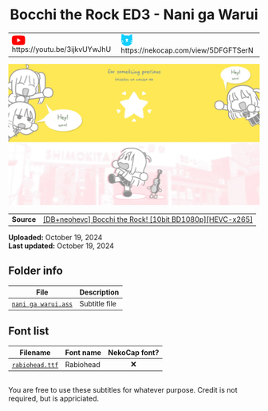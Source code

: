 
<h1 align='center'>Bocchi the Rock ED3 - Nani ga Warui</h1>

<table align='center'>
    <tr>
        <td> <img src='../.img/youtube.svg' alt='YouTube' width=27 align='center'> &nbsp https://youtu.be/3ijkvUYwJhU </td>
        <td> <img src='../.img/nekocap.svg' alt='NekoCap' width=23 align='center'> &nbsp https://nekocap.com/view/5DFGFTSerN </td>
    </tr>
</table>

[![](./preview.webp)](https://www.youtube.com/watch?v=3ijkvUYwJhU&nekocap=5DFGFTSerN)

<table align='center'>
    <tr>
        <!-- Source -->
        <td><b>Source</b></td>
        <!--  [[DB+neohevc] Bocchi the Rock! [10bit BD1080p][HEVC-x265]](https://nyaa.si/view/1678808) -->
        <td><a href="https://nyaa.si/view/1678808">[DB+neohevc] Bocchi the Rock! [10bit BD1080p][HEVC-x265]</a></td>
    </tr>
</table>

**Uploaded:** October 19, 2024  
**Last updated:** October 19, 2024

<!-- Description goes here -->

## Folder info

| File | Description |
| ---- | ----------- |
[`nani ga warui.ass`](nani%20ga%20warui.ass) | Subtitle file |

## Font list

| Filename | Font name | NekoCap font? |
| ---- | ---- | :--: |
 [`rabiohead.ttf`](./fonts/rabiohead.ttf) | Rabiohead | ❌ |

<!-- Permissions -->
## 
You are free to use these subtitles for whatever purpose. Credit is not required, but is appriciated.
